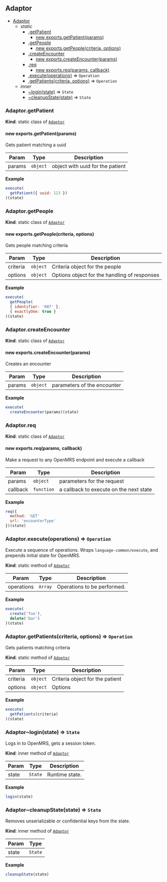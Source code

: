 <a name="module_Adaptor"></a>

## Adaptor

* [Adaptor](#module_Adaptor)
    * _static_
        * [.getPatient](#module_Adaptor.getPatient)
            * [new exports.getPatient(params)](#new_module_Adaptor.getPatient_new)
        * [.getPeople](#module_Adaptor.getPeople)
            * [new exports.getPeople(criteria, options)](#new_module_Adaptor.getPeople_new)
        * [.createEncounter](#module_Adaptor.createEncounter)
            * [new exports.createEncounter(params)](#new_module_Adaptor.createEncounter_new)
        * [.req](#module_Adaptor.req)
            * [new exports.req(params, callback)](#new_module_Adaptor.req_new)
        * [.execute(operations)](#module_Adaptor.execute) ⇒ <code>Operation</code>
        * [.getPatients(criteria, options)](#module_Adaptor.getPatients) ⇒ <code>Operation</code>
    * _inner_
        * [~login(state)](#module_Adaptor..login) ⇒ <code>State</code>
        * [~cleanupState(state)](#module_Adaptor..cleanupState) ⇒ <code>State</code>

<a name="module_Adaptor.getPatient"></a>

### Adaptor.getPatient
**Kind**: static class of [<code>Adaptor</code>](#module_Adaptor)  
<a name="new_module_Adaptor.getPatient_new"></a>

#### new exports.getPatient(params)
Gets patient matching a uuid


| Param | Type | Description |
| --- | --- | --- |
| params | <code>object</code> | object with uuid for the patient |

**Example**  
```js
execute(
  getPatient({ uuid: 123 })
)(state)
```
<a name="module_Adaptor.getPeople"></a>

### Adaptor.getPeople
**Kind**: static class of [<code>Adaptor</code>](#module_Adaptor)  
<a name="new_module_Adaptor.getPeople_new"></a>

#### new exports.getPeople(criteria, options)
Gets people matching criteria


| Param | Type | Description |
| --- | --- | --- |
| criteria | <code>object</code> | Criteria object for the people |
| options | <code>object</code> | Options object for the handling of responses |

**Example**  
```js
execute(
  getPeople(
  { identifier: '007' },
  { exactlyOne: true }
)(state)
```
<a name="module_Adaptor.createEncounter"></a>

### Adaptor.createEncounter
**Kind**: static class of [<code>Adaptor</code>](#module_Adaptor)  
<a name="new_module_Adaptor.createEncounter_new"></a>

#### new exports.createEncounter(params)
Creates an encounter


| Param | Type | Description |
| --- | --- | --- |
| params | <code>object</code> | parameters of the encounter |

**Example**  
```js
execute(
  createEncounter(params)(state)
```
<a name="module_Adaptor.req"></a>

### Adaptor.req
**Kind**: static class of [<code>Adaptor</code>](#module_Adaptor)  
<a name="new_module_Adaptor.req_new"></a>

#### new exports.req(params, callback)
Make a request to any OpenMRS endpoint and execute a callback


| Param | Type | Description |
| --- | --- | --- |
| params | <code>object</code> | parameters for the request |
| callback | <code>function</code> | a callback to execute on the next state |

**Example**  
```js
req({
  method: 'GET'
  url: 'encounterType'
})(state)
```
<a name="module_Adaptor.execute"></a>

### Adaptor.execute(operations) ⇒ <code>Operation</code>
Execute a sequence of operations.
Wraps `language-common/execute`, and prepends initial state for OpenMRS.

**Kind**: static method of [<code>Adaptor</code>](#module_Adaptor)  

| Param | Type | Description |
| --- | --- | --- |
| operations | <code>Array</code> | Operations to be performed. |

**Example**  
```js
execute(
  create('foo'),
  delete('bar')
)(state)
```
<a name="module_Adaptor.getPatients"></a>

### Adaptor.getPatients(criteria, options) ⇒ <code>Operation</code>
Gets patients matching criteria

**Kind**: static method of [<code>Adaptor</code>](#module_Adaptor)  

| Param | Type | Description |
| --- | --- | --- |
| criteria | <code>object</code> | Criteria object for the patient |
| options | <code>object</code> | Options |

**Example**  
```js
execute(
  getPatients(criteria)
)(state)
```
<a name="module_Adaptor..login"></a>

### Adaptor~login(state) ⇒ <code>State</code>
Logs in to OpenMRS, gets a session token.

**Kind**: inner method of [<code>Adaptor</code>](#module_Adaptor)  

| Param | Type | Description |
| --- | --- | --- |
| state | <code>State</code> | Runtime state. |

**Example**  
```js
login(state)
```
<a name="module_Adaptor..cleanupState"></a>

### Adaptor~cleanupState(state) ⇒ <code>State</code>
Removes unserializable or confidential keys from the state.

**Kind**: inner method of [<code>Adaptor</code>](#module_Adaptor)  

| Param | Type |
| --- | --- |
| state | <code>State</code> | 

**Example**  
```js
cleanupState(state)
```
